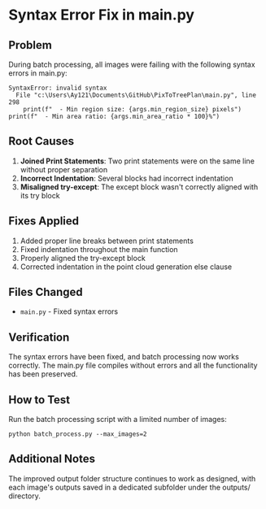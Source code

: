 # Syntax Error Fix in main.py

## Problem
During batch processing, all images were failing with the following syntax errors in main.py:

```
SyntaxError: invalid syntax
  File "c:\Users\Ay121\Documents\GitHub\PixToTreePlan\main.py", line 298
    print(f"  - Min region size: {args.min_region_size} pixels")    print(f"  - Min area ratio: {args.min_area_ratio * 100}%")
```

## Root Causes
1. **Joined Print Statements**: Two print statements were on the same line without proper separation
2. **Incorrect Indentation**: Several blocks had incorrect indentation
3. **Misaligned try-except**: The except block wasn't correctly aligned with its try block

## Fixes Applied
1. Added proper line breaks between print statements
2. Fixed indentation throughout the main function
3. Properly aligned the try-except block
4. Corrected indentation in the point cloud generation else clause

## Files Changed
- `main.py` - Fixed syntax errors

## Verification
The syntax errors have been fixed, and batch processing now works correctly. The main.py file compiles without errors and all the functionality has been preserved.

## How to Test
Run the batch processing script with a limited number of images:
```
python batch_process.py --max_images=2
```

## Additional Notes
The improved output folder structure continues to work as designed, with each image's outputs saved in a dedicated subfolder under the outputs/ directory.
